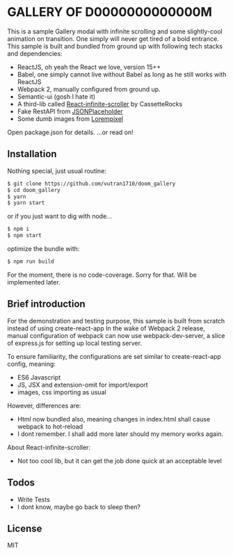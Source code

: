 # GALLERY OF D0000000000000M

This is a sample Gallery modal with infinite scrolling and some slightly-cool animation on transition. One simply will never get tired of a bold entrance.
This sample is built and bundled from ground up with following tech stacks and dependencies:

  - ReactJS, oh yeah the React we love, version 15++
  - Babel, one simply cannot live without Babel as long as he still works with ReactJS
  - Webpack 2, manually configured from ground up.
  - Semantic-ui (gosh I hate it)
  - A third-lib called [React-infinite-scroller][RIS] by CassetteRocks
  - Fake RestAPI from [JSONPlaceholder][Fks]
  - Some dumb images from [Lorempixel][Lpx]
 
Open package.json for details. 
...or read on!

## Installation
Nothing special, just usual routine:
```sh
$ git clone https://github.com/vutran1710/doom_gallery
$ cd doom_gallery
$ yarn
$ yarn start
```
or if you just want to dig with node...
```sh
$ npm i
$ npm start
```
optimize the bundle with:
```sh
$ npm run build
```
For the moment, there is no code-coverage. Sorry for that. Will be implemented later.

## Brief introduction
For the demonstration and testing purpose, this sample is built from scratch instead of using create-react-app
In the wake of Webpack 2 release, manual configuration of webpack can now use webpack-dev-server, a slice of express.js for setting up local testing server.

To ensure familiarity, the configurations are set similar to create-react-app config, meaning:
- ES6 Javascript
- JS, JSX and extension-omit for import/export
- images, css importing as usual

However, differences are:
- Html now bundled also, meaning changes in index.html shall cause webpack to hot-reload
- I dont remember. I shall add more later should my memory works again.

About React-infinite-scroller:
- Not too cool lib, but it can get the job done quick at an acceptable level


## Todos
 - Write Tests
 - I dont know, maybe go back to sleep then?

License
----

MIT

[//]: # (These are reference links used in the body of this note and get stripped out when the markdown processor does its job.)
   [Fks]: <https://jsonplaceholder.typicode.com/>
   [Lpx]: <http://lorempixel.com/>
   [RIS]: <https://github.com/CassetteRocks/react-infinite-scroller/>
   >
